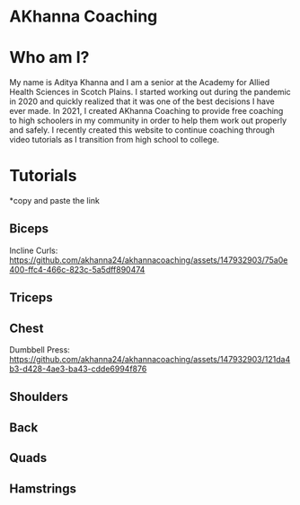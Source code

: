# AKhanna Coaching
# Who am I?

My name is Aditya Khanna and I am a senior at the Academy for Allied Health Sciences in Scotch Plains. 
I started working out during the pandemic in 2020 and quickly realized that it was one of the best decisions I have ever made.
In 2021, I created AKhanna Coaching to provide free coaching to high schoolers in my community in order to help them work out properly and safely.
I recently created this website to continue coaching through video tutorials as I transition from high school to college.

# Tutorials
*copy and paste the link
## Biceps
Incline Curls:
https://github.com/akhanna24/akhannacoaching/assets/147932903/75a0e400-ffc4-466c-823c-5a5dff890474





## Triceps

## Chest
Dumbbell Press:
https://github.com/akhanna24/akhannacoaching/assets/147932903/121da4b3-d428-4ae3-ba43-cdde6994f876




## Shoulders

## Back

## Quads

## Hamstrings
